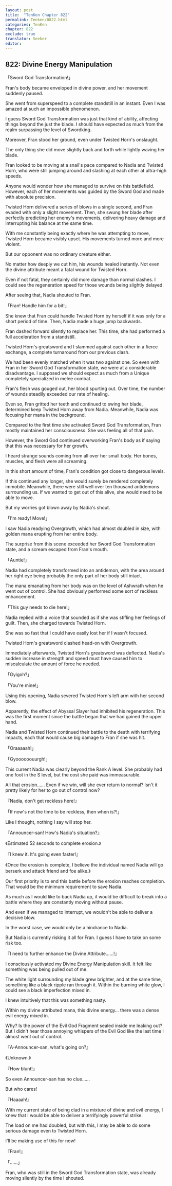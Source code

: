 ```yaml
---
layout: post
title:  "TenKen Chapter 822"
permalink: Tenken/0822.html
categories: TenKen
chapter: 822
exclude: true
translator: Seeker
editor: 
---
```

<h2 id="ch822">822: Divine Energy Manipulation</h2>

「Sword God Transformation!」

Fran's body became enveloped in divine power, and her movement suddenly paused.

She went from superspeed to a complete standstill in an instant. Even I was amazed at such an impossible phenomenon.

I guess Sword God Transformation was just that kind of ability, affecting things beyond the just the blade. I should have expected as much from the realm surpassing the level of Swordking.

Moreover, Fran stood her ground, even under Twisted Horn's onslaught.

The only thing she did move slightly back and forth while lightly waving her blade.

Fran looked to be moving at a snail's pace compared to Nadia and Twisted Horn, who were still jumping around and slashing at each other at ultra-high speeds.

Anyone would wonder how she managed to survive on this battlefield. However, each of her movements was guided by the Sword God and made with absolute precision.

Twisted Horn delivered a series of blows in a single second, and Fran evaded with only a slight movement. Then, she swung her blade after perfectly predicting her enemy's movements, delivering heavy damage and interrupting his balance at the same time.

With me constantly being exactly where he was attempting to move, Twisted Horn became visibly upset. His movements turned more and more violent.

But our opponent was no ordinary creature either.

No matter how deeply we cut him, his wounds healed instantly. Not even the divine attribute meant a fatal wound for Twisted Horn.

Even if not fatal, they certainly did more damage than normal slashes. I could see the regeneration speed for those wounds being slightly delayed.

After seeing that, Nadia shouted to Fran.

「Fran! Handle him for a bit!」

She knew that Fran could handle Twisted Horn by herself if it was only for a short period of time. Then, Nadia made a huge jump backwards.

Fran dashed forward silently to replace her. This time, she had performed a full acceleration from a standstill.

Twisted Horn's greatsword and I slammed against each other in a fierce exchange, a complete turnaround from our previous clash.

We had been evenly matched when it was two against one. So even with Fran in her Sword God Transformation state, we were at a considerable disadvantage. I supposed we should expect as much from a Unique completely specialized in melee combat.

Fran's flesh was gouged out, her blood spurting out. Over time, the number of wounds steadily exceeded our rate of healing.

Even so, Fran gritted her teeth and continued to swing her blade, determined keep Twisted Horn away from Nadia. Meanwhile, Nadia was focusing her mana in the background.

Compared to the first time she activated Sword God Transformation, Fran mostly maintained her consciousness. She was feeling all of that pain.

However, the Sword God continued overworking Fran's body as if saying that this was necessary for her growth.

I heard strange sounds coming from all over her small body. Her bones, muscles, and flesh were all screaming.

In this short amount of time, Fran's condition got close to dangerous levels.

If this continued any longer, she would surely be rendered completely immobile. Meanwhile, there were still well over ten thousand antidemons surrounding us. If we wanted to get out of this alive, she would need to be able to move.

But my worries got blown away by Nadia's shout.

「I'm ready! Move!」

I saw Nadia readying Overgrowth, which had almost doubled in size, with golden mana erupting from her entire body.

The surprise from this scene exceeded her Sword God Transformation state, and a scream escaped from Fran's mouth.

「Auntie!」

Nadia had completely transformed into an antidemon, with the area around her right eye being probably the only part of her body still intact.

The mana emanating from her body was on the level of Ashwrath when he went out of control. She had obviously performed some sort of reckless enhancement.

「This guy needs to die here!」

Nadia replied with a voice that sounded as if she was stifling her feelings of guilt. Then, she charged towards Twisted Horn.

She was so fast that I could have easily lost her if I wasn't focused.

Twisted Horn's greatsword clashed head-on with Overgrowth.

Immediately afterwards, Twisted Horn's greatsword was deflected. Nadia's sudden increase in strength and speed must have caused him to miscalculate the amount of force he needed.

「Gyigoh?」

「You're mine!」

Using this opening, Nadia severed Twisted Horn's left arm with her second blow.

Apparently, the effect of Abyssal Slayer had inhibited his regeneration. This was the first moment since the battle began that we had gained the upper hand.

Nadia and Twisted Horn continued their battle to the death with terrifying impacts, each that would cause big damage to Fran if she was hit.

「Oraaaaah!」

「Gyoooooouurgh!」

This current Nadia was clearly beyond the Rank A level. She probably had one foot in the S level, but the cost she paid was immeasurable.

All that erosion…… Even if we win, will she ever return to normal? Isn't it pretty likely for her to go out of control now?

『Nadia, don't get reckless here!』

「If now's not the time to be reckless, then when is?!」

Like I thought, nothing I say will stop her.

『Announcer-san! How's Nadia's situation?』

《Estimated 52 seconds to complete erosion.》

『I knew it. It's going even faster!』

《Once the erosion is complete, I believe the individual named Nadia will go berserk and attack friend and foe alike.》

Our first priority is to end this battle before the erosion reaches completion. That would be the minimum requirement to save Nadia.

As much as I would like to back Nadia up, it would be difficult to break into a battle where they are constantly moving without pause.

And even if we managed to interrupt, we wouldn't be able to deliver a decisive blow.

In the worst case, we would only be a hindrance to Nadia.

But Nadia is currently risking it all for Fran. I guess I have to take on some risk too.

『I need to further enhance the Divine Attribute……!』

I consciously activated my Divine Energy Manipulation skill. It felt like something was being pulled out of me.

The white light surrounding my blade grew brighter, and at the same time, something like a black ripple ran through it. Within the burning white glow, I could see a black imperfection mixed in.

I knew intuitively that this was something nasty.

Within my divine attributed mana, this divine energy… there was a dense evil energy mixed in.

Why? Is the power of the Evil God Fragment sealed inside me leaking out? But I didn't hear those annoying whispers of the Evil God like the last time I almost went out of control.

『A-Announcer-san, what's going on?』

《Unknown.》

『How blunt!』

So even Announcer-san has no clue……

But who cares!

『Haaaah!』

With my current state of being clad in a mixture of divine and evil energy, I knew that I would be able to deliver a terrifyingly powerful strike.

The load on me had doubled, but with this, I may be able to do some serious damage even to Twisted Horn.

I'll be making use of this for now!

『Fran!』

「……」

Fran, who was still in the Sword God Transformation state, was already moving silently by the time I shouted.



